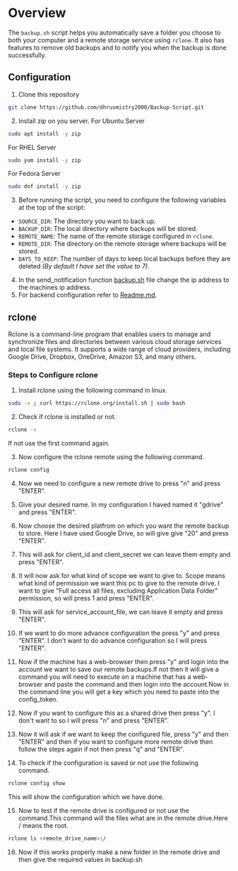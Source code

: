 # Overview

The `backup.sh` script helps you automatically save a folder you choose to both your computer and a remote storage service using `rclone`. It also has features to remove old backups and to notify you when the backup is done successfully.

## Configuration
1) Clone this repository 
```bash
git clone https://github.com/dhruvmistry2000/Backup-Script.git
```
2) Install zip on you server.
For Ubuntu Server
```bash
sudo apt install -y zip
```
For RHEL Server
```bash
sudo yum install -y zip
```
For Fedora Server
```bash
sudo dnf install -y zip
```
3) Before running the script, you need to configure the following variables at the top of the script:

- `SOURCE_DIR`: The directory you want to back up.
- `BACKUP_DIR`: The local directory where backups will be stored.
- `REMOTE_NAME`: The name of the remote storage configured in `rclone`.
- `REMOTE_DIR`: The directory on the remote storage where backups will be stored.
- `DAYS_TO_KEEP`: The number of days to keep local backups before they are deleted *(By default I have set the value to 7)*.

4) In the send_notification function [backup.sh](backup.sh) file change the ip address to the machines ip address.
5) For backend configuration refer to [Readme.md](Backend/Readme.md).

## rclone

Rclone is a command-line program that enables users to manage and synchronize files and directories between various cloud storage services and local file systems. It supports a wide range of cloud providers, including Google Drive, Dropbox, OneDrive, Amazon S3, and many others.

### Steps to Configure rclone

1) Install rclone using the following command in linux.
```bash
sudo -v ; curl https://rclone.org/install.sh | sudo bash
```
2) Check if rclone is installed or not.
```bash
rclone -v
```
If not use the first command again.

3) Now configure the rclone remote using the following command.
```bash
rclone config
```
4) Now we need to configure a new remote drive to press "n" and press "ENTER".

5) Give your desired name. In my configuration I haved named it "gdrive" and press "ENTER".

6) Now choose the desired platfrom on which you want the remote backup to store. Here I have used Google Drive, so will give give "20" and press "ENTER".

7) This will ask for client_id and client_secret we can leave them empty and press "ENTER".

8) It will now ask for what kind of scope we want to give to. Scope means what kind of permission we want this pc to give to the remote drive. I want to give "Full access all files, excluding Application Data Folder" permission, so will press 1 and press "ENTER".

9) This will ask for service_account_file, we can leave it empty and press "ENTER".

10) If we want to do more advance configuration the press "y" and press "ENTER". I don't want to do advance configuration so I will press "ENTER".

11) Now if the machine has a web-browser then press "y" and login into the account we want to save our remote backups.If not then it will give a command you will need to execute on a machine that has a web-browser and paste the command and then login into the account.Now in the command line you will get a key which you need to paste into the  config_token.

12) Now if you want to configure this as a shared drive then press "y". I don't want to so I will press "n" and press "ENTER".

13) Now it will ask if we want to keep the configured file, press "y" and then "ENTER" and then if you want to configure more remote drive then follow the steps again if not then press "q" and "ENTER".

14) To check if the configuration is saved or not use the following command.
```bash
rclone config show
```
This will show the configuration which we have done.

15) Now to test if the remote drive is configured or not use the command.This command will the files what are in the remote drive.Here / means the root.
```bash
rclone ls <remote_drive_name>:/
```
16) Now if this works properly make a new folder in the remote drive and then give the required values in backup.sh
